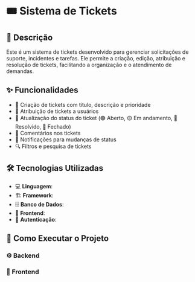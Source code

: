 # 🎟️ Sistema de Tickets

## 📌 Descrição
Este é um sistema de tickets desenvolvido para gerenciar solicitações de suporte, incidentes e tarefas. Ele permite a criação, edição, atribuição e resolução de tickets, facilitando a organização e o atendimento de demandas.

## ✨ Funcionalidades
- 📝 Criação de tickets com título, descrição e prioridade
- 👤 Atribuição de tickets a usuários
- 🔄 Atualização do status do ticket (🟢 Aberto, 🟡 Em andamento, 🔵 Resolvido, 🔴 Fechado)
- 💬 Comentários nos tickets
- 🔔 Notificações para mudanças de status
- 🔍 Filtros e pesquisa de tickets

## 🛠️ Tecnologias Utilizadas
- 💻 **Linguagem**: 
- 🏗️ **Framework**: 
- 🗄️ **Banco de Dados**:
- 🎨 **Frontend**: 
- 🔑 **Autenticação**: 

## 🚀 Como Executar o Projeto
### ⚙️ Backend
### 🎨 Frontend
